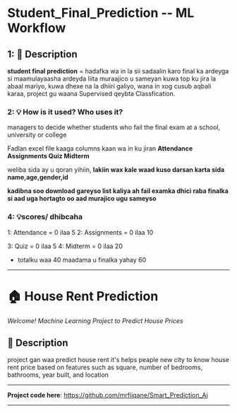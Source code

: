 # Student_Final_Prediction -- ML Workflow

## 1: 📖 Description

 **student final prediction** = hadafka wa in la sii sadaalin karo final ka ardeyga si maamulayaasha ardeyda liita muraajico u sameyan kuwa top ku jira la abaal mariyo, kuwa dhexe na la dhiiri galiyo, wana in xog cusub aqbali karaa, project gu waana Supervised qeybta Classfication.

### 2: 💡 How is it used? Who uses it?

managers to decide whether students who fail the final exam at a school, university or college

Fadlan excel file kaaga columns kaan wa in ku jiran    **Attendance  Assignments  Quiz  Midterm**

weliba sida ay u qoran yihiin, **lakiin wax kale waad kuso darsan karta sida  name,age,gender,id**

**kadibna soo download gareyso list kaliya ah fail examka dhici raba finalka si aad uga hortagto oo aad murajico ugu sameyso**

### 4: 💡scores/ dhibcaha

1: Attendance = 0 ilaa 5                 2: Assignments = 0 ilaa 10

3: Quiz = 0 ilaa 5                           4: Midterm = 0 ilaa 20

* totalku waa 40          maadama u finalka yahay 60

---

# 🏠 House Rent Prediction

*Welcome! Machine Learning Project to Predict House Prices*

## 📖 Description

project gan waa predict house rent it's helps peaple new city to know house rent price based on features such as square, number of bedrooms, bathrooms, year built, and location

---

**Project code here**:  https://github.com/mrfiiqane/Smart_Prediction_Ai



---